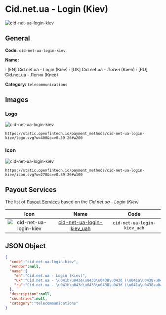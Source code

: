 
# Cid.net.ua - Login (Kiev) 
![cid-net-ua-login-kiev](https://static.openfintech.io/payment_methods/cid-net-ua-login-kiev/logo.svg?w=400&c=v0.59.26#w200)  

## General 
**Code:** `cid-net-ua-login-kiev` 
 
**Name:** 
 
:	[EN] Cid.net.ua - Login (Kiev) 
:	[UK] Cid.net.ua - Логин (Киев) 
:	[RU] Cid.net.ua - Логин (Киев) 
 
**Category:** `telecommunications` 
 

## Images 

### Logo 
![cid-net-ua-login-kiev](https://static.openfintech.io/payment_methods/cid-net-ua-login-kiev/logo.svg?w=400&c=v0.59.26#w200)  

```
https://static.openfintech.io/payment_methods/cid-net-ua-login-kiev/logo.svg?w=400&c=v0.59.26#w200
```  

### Icon 
![cid-net-ua-login-kiev](https://static.openfintech.io/payment_methods/cid-net-ua-login-kiev/icon.svg?w=278&c=v0.59.26#w100)  

```
https://static.openfintech.io/payment_methods/cid-net-ua-login-kiev/icon.svg?w=278&c=v0.59.26#w100
```  

## Payout Services 
 
The list of [Payout Services](/payout-services/) based on the _Cid.net.ua - Login (Kiev)_ 

|Icon|Name|Code| 
|:---:|:---:|:---:| 
|![cid-net-ua-login-kiev](https://static.openfintech.io/payout_methods/cid-net-ua-login-kiev/icon.png?w=278&c=v0.59.26#w40) |[cid-net-ua-login-kiev_uah](/payout-services/cid-net-ua-login-kiev_uah/)|`cid-net-ua-login-kiev_uah`| 
 

## JSON Object 

```json
{
  "code":"cid-net-ua-login-kiev",
  "vendor":null,
  "name":{
    "en":"Cid.net.ua - Login (Kiev)",
    "uk":"Cid.net.ua - \u041b\u043e\u0433\u0438\u043d (\u041a\u0438\u0435\u0432)",
    "ru":"Cid.net.ua - \u041b\u043e\u0433\u0438\u043d (\u041a\u0438\u0435\u0432)"
  },
  "description":null,
  "countries":null,
  "category":"telecommunications"
}
```  
